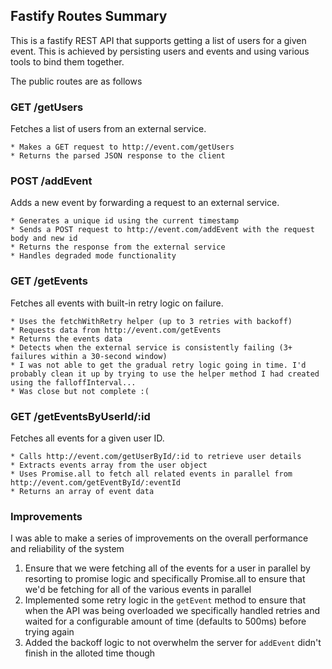 ## Fastify Routes Summary

This is a fastify REST API that supports getting a list of users for a given event.
This is achieved by persisting users and events and using various tools to bind them together.

The public routes are as follows
### GET /getUsers
Fetches a list of users from an external service.

    * Makes a GET request to http://event.com/getUsers
    * Returns the parsed JSON response to the client
    
### POST /addEvent
Adds a new event by forwarding a request to an external service.

    * Generates a unique id using the current timestamp
    * Sends a POST request to http://event.com/addEvent with the request body and new id
    * Returns the response from the external service
    * Handles degraded mode functionality

### GET /getEvents
Fetches all events with built-in retry logic on failure.

    * Uses the fetchWithRetry helper (up to 3 retries with backoff)
    * Requests data from http://event.com/getEvents
    * Returns the events data
    * Detects when the external service is consistently failing (3+ failures within a 30-second window)
    * I was not able to get the gradual retry logic going in time. I'd probably clean it up by trying to use the helper method I had created using the falloffInterval...
    * Was close but not complete :(

### GET /getEventsByUserId/:id
Fetches all events for a given user ID.

    * Calls http://event.com/getUserById/:id to retrieve user details
    * Extracts events array from the user object
    * Uses Promise.all to fetch all related events in parallel from http://event.com/getEventById/:eventId
    * Returns an array of event data

### Improvements
I was able to make a series of improvements on the overall performance and reliability of the system

1. Ensure that we were fetching all of the events for a user in parallel by resorting to promise logic and specifically Promise.all to ensure that we'd be fetching for all of the various events in parallel
2. Implemented some retry logic in the `getEvent` method to ensure that when the API was being overloaded we specifically handled retries and waited for a configurable amount of time (defaults to 500ms) before trying again
3. Added the backoff logic to not overwhelm the server for `addEvent` didn't finish in the alloted time though
